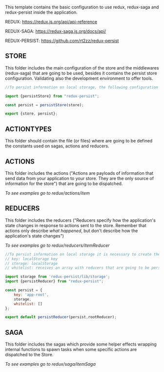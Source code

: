 This template contains the basic configuration to use redux, redux-saga and redux-persist inside the application.

REDUX: https://redux.js.org/api/api-reference

REDUX-SAGA: https://redux-saga.js.org/docs/api/

REDUX-PERSIST: https://github.com/rt2zz/redux-persist

## STORE
This folder includes the main configuration of the store and the middlewares (redux-saga) that are going to be used, besides it contains the persist store configuration. Validating also the development environment to offer tools.

~~~javascript
//To persist information on local storage, the following configuration must be created

import {persistStore} from "redux-persist";

const persist = persistStore(store);

export {store, persist};
~~~

## ACTIONTYPES
This folder should contain the file (or files) where are going to be defined the constants used on sagas, actions and reducers.

## ACTIONS
This folder includes the actions ("Actions are payloads of information that send data from your application to your store. They are the only source of information for the store") that are going to be dispatched.

*To see examples go to redux/actions/item*

## REDUCERS
This folder includes the reducers ("Reducers specify how the application's state changes in response to actions sent to the store. Remember that actions only describe *what happened*, but don't describe how the application's state changes")

*To see examples go to redux/reducers/itemReducer*

~~~javascript
//To persist information on local storage it is necessary to create the following keys: 
// key: localStorage key
// storage: localStorage
// whitelist: receives an array with reducers that are going to be persisted

import storage from 'redux-persist/lib/storage';
import {persistReducer} from "redux-persist";

const persist = {
    key: 'app-root',
    storage,
    whitelist: []
};

export default persistReducer(persist,rootReducer);
~~~

## SAGA
This folder includes the sagas which provide some helper effects wrapping internal functions to spawn tasks when some specific actions are dispatched to the Store.

*To see examples go to redux/saga/itemSaga*